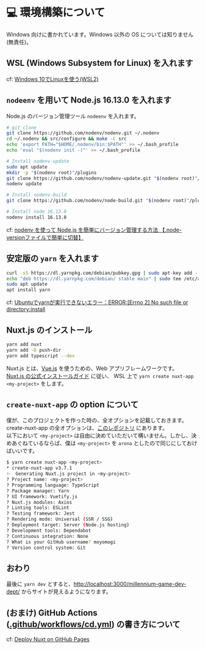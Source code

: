 # :computer: 環境構築について
Windows 向けに書かれています。Windows 以外の OS については知りません(無責任)。  

## WSL (Windows Subsystem for Linux) を入れます
cf: [Windows 10でLinuxを使う(WSL2)](https://qiita.com/whim0321/items/ed76b490daaec152dc69)  

## `nodeenv` を用いて Node.js 16.13.0 を入れます
Node.js のバージョン管理ツール `nodeenv` を入れます。

```sh
# git clone
git clone https://github.com/nodenv/nodenv.git ~/.nodenv
cd ~/.nodenv && src/configure && make -C src
echo 'export PATH="$HOME/.nodenv/bin:$PATH"' >> ~/.bash_profile
echo 'eval "$(nodenv init -)"' >> ~/.bash_profile

# Install nodenv-update
sudo apt update
mkdir -p "$(nodenv root)"/plugins
git clone https://github.com/nodenv/nodenv-update.git "$(nodenv root)"/plugins/nodenv-update
nodenv update

# Install nodenv-build
git clone https://github.com/nodenv/node-build.git "$(nodenv root)"/plugins/node-build

# Install node 16.13.0
nodenv install 16.13.0
```

cf: [nodenv を使って Node.js を簡単にバージョン管理する方法 【.node-versionファイルで簡単に切替】](https://it-web-life.com/nodejs_nodenv/)

## 安定版の `yarn` を入れます
```sh
curl -sS https://dl.yarnpkg.com/debian/pubkey.gpg | sudo apt-key add -
echo "deb https://dl.yarnpkg.com/debian/ stable main" | sudo tee /etc/apt/sources.list.d/yarn.list
sudo apt update
apt install yarn
```

cf: [Ubuntuでyarnが実行できないエラー：ERROR:[Errno 2] No such file or directory:install](https://www.suzu6.net/posts/128-ubuntu-yarn-error/)

## Nuxt.js のインストール
```sh
yarn add nuxt
yarn add -D push-dir
yarn add typescript --dev
```

Nuxt.js とは、[Vue.js](https://v3.ja.vuejs.org/) を使うための、Web アプリフレームワークです。  
[Nuxt.js の公式インストールガイド](https://nuxtjs.org/ja/docs/get-started/installation/) に従い、 WSL 上で `yarn create nuxt-app <my-project>` をします。  

## `create-nuxt-app` の option について
僕が、このプロジェクトを作った時の、全オプションを記載しておきます。  
create-nuxt-app の全オプションは、[このレポジトリ](https://github.com/nuxt/create-nuxt-app) にあります。  
以下において `<my-project>` は自由に決めていただいて構いません。しかし、決めあぐねているならば、僕は `<my-project>` を `arona` としたので同じにしておけばいいです。  

```sh
$ yarn create nuxt-app <my-project>
* create-nuxt-app v3.7.1
✨  Generating Nuxt.js project in <my-project>
? Project name: <my-project>
? Programming language: TypeScript
? Package manager: Yarn
? UI framework: Vuetify.js
? Nuxt.js modules: Axios
? Linting tools: ESLint
? Testing framework: Jest
? Rendering mode: Universal (SSR / SSG)
? Deployment target: Server (Node.js hosting)
? Development tools: Dependabot
? Continuous integration: None
? What is your GitHub username? moyomogi
? Version control system: Git
```

## おわり
最後に `yarn dev` とすると、[http://localhost:3000/millennium-game-dev-dept/](http://localhost:3000/millennium-game-dev-dept/) からサイトが見えるようになります。  

## (おまけ) GitHub Actions ([.github/workflows/cd.yml](https://github.com/moyomogi/millennium-game-dev-dept/blob/master/.github/workflows/cd.yml)) の書き方について
cf: [Deploy Nuxt on GitHub Pages](https://nuxtjs.org/deployments/github-pages/)
